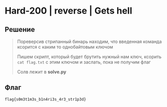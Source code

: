# Hard-200 | reverse | Gets hell

## Решение

> Пореверсив стрипанный бинарь находим, что введенная команда ксорится с каким то однобайтовым ключом
> 
> Пишем скрипт, который будет брутить нужный нам ключ, ксорить `cat flag.txt` с этим ключом и заслать, пока не получим флаг
>
> Солв лежит в **solve.py**

## Флаг

`flag{s0m3t1m3s_b1n4ri3s_4r3_str1p3d}`
